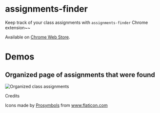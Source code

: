 # assignments-finder

Keep track of your class assignments with `assignments-finder` Chrome extension~~

Available on [Chrome Web Store](https://chrome.google.com/webstore/detail/assignments-finder/xxxxxx).

# Demos

## Organized page of assignments that were found

![Organized class assignments](./img/demo1.png)

Credits

Icons made by <a href="https://www.flaticon.com/authors/prosymbols" title="Prosymbols">Prosymbols</a> from <a href="https://www.flaticon.com/" title="Flaticon"> www.flaticon.com</a>
